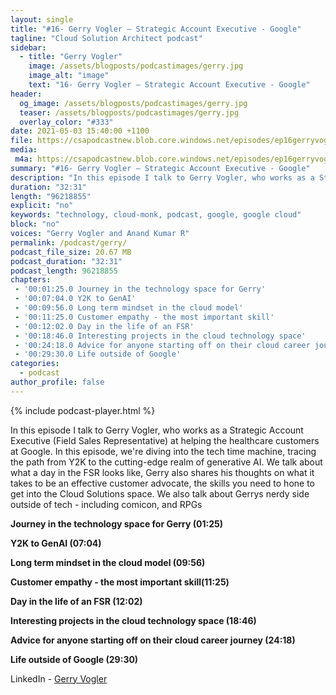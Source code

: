 ```yaml
---
layout: single
title: "#16- Gerry Vogler – Strategic Account Executive - Google"
tagline: "Cloud Solution Architect podcast"
sidebar:
  - title: "Gerry Vogler"
    image: /assets/blogposts/podcastimages/gerry.jpg
    image_alt: "image"
    text: "16- Gerry Vogler – Strategic Account Executive - Google"
header:
  og_image: /assets/blogposts/podcastimages/gerry.jpg
  teaser: /assets/blogposts/podcastimages/gerry.jpg
  overlay_color: "#333"
date: 2021-05-03 15:40:00 +1100
file: https://csapodcastnew.blob.core.windows.net/episodes/ep16gerryvogler.m4a
media: 
 m4a: https://csapodcastnew.blob.core.windows.net/episodes/ep16gerryvogler.m4a
summary: "#16- Gerry Vogler – Strategic Account Executive - Google"
description: "In this episode I talk to Gerry Vogler, who works as a Strategic Account Executive (Field Sales Representative) helping the healthcare customers at Google. In this episode, we're diving into the tech time machine, tracing the path from Y2K to the cutting-edge realm of generative AI. We talk about what a day in the FSR looks like, Gerry also shares his thoughts on what it takes to be an effective customer advocate, the skills you need to hone to get into the Cloud Solutions space. We also talk about Gerrys nerdy side outside of tech - including comicon, and RPGs."
duration: "32:31" 
length: "96218855"
explicit: "no" 
keywords: "technology, cloud-monk, podcast, google, google cloud"
block: "no" 
voices: "Gerry Vogler and Anand Kumar R"
permalink: /podcast/gerry/
podcast_file_size: 20.67 MB 
podcast_duration: "32:31" 
podcast_length: 96218855
chapters:
 - '00:01:25.0 Journey in the technology space for Gerry'
 - '00:07:04.0 Y2K to GenAI'
 - '00:09:56.0 Long term mindset in the cloud model'
 - '00:11:25.0 Customer empathy - the most important skill'
 - '00:12:02.0 Day in the life of an FSR'
 - '00:18:46.0 Interesting projects in the cloud technology space'
 - '00:24:18.0 Advice for anyone starting off on their cloud career journey'
 - '00:29:30.0 Life outside of Google'
categories:
  - podcast
author_profile: false
---
```


{% include podcast-player.html %}

In this episode I talk to Gerry Vogler, who works as a Strategic Account Executive (Field Sales Representative) at helping the healthcare customers at Google. In this episode, we're diving into the tech time machine, tracing the path from Y2K to the cutting-edge realm of generative AI. We talk about what a day in the FSR looks like, Gerry also shares his thoughts on what it takes to be an effective customer advocate, the skills you need to hone to get into the Cloud Solutions space. We also talk about Gerrys nerdy side outside of tech - including comicon, and RPGs


**Journey in the technology space for Gerry (01:25)**

**Y2K to GenAI (07:04)**

**Long term mindset in the cloud model (09:56)**

**Customer empathy - the most important skill(11:25)**

**Day in the life of an FSR (12:02)**

**Interesting projects in the cloud technology space (18:46)**

**Advice for anyone starting off on their cloud career journey (24:18)**

**Life outside of Google (29:30)**




LinkedIn - [Gerry Vogler](https://www.linkedin.com/in/gvogler/)


